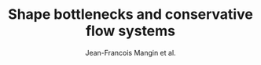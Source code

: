 ---
author: Jean-Francois Mangin et al.
title: Shape bottlenecks and conservative flow systems
year: 1996
type: inproceedings
booktitle: Proceedings of the Workship on Mathematical Methods in Biomedical Image Analysis
---